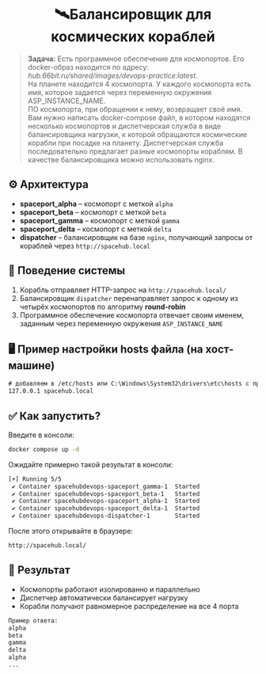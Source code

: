 <h1 align="center">🛰️Балансировщик для космических кораблей</h1>

> **Задача:**
> Есть программное обеспечение для космопортов. Его docker-образ находится по адресу: _hub.66bit.ru/shared/images/devops-practice:latest_. \
> На планете находится 4 космопорта. У каждого космопорта есть имя, которое задается через переменную окружения ASP_INSTANCE_NAME. \
> ПО космопорта, при обращении к нему, возвращает своё имя. Вам нужно написать docker-compose файл, в котором находятся несколько космопортов и диспетчерская служба в виде балансировщика нагрузки, к которой обращаются космические корабли при посадке на планету. Диспетчерская служба последовательно предлагает разные космопорты кораблям. В качестве балансировщика можно использовать nginx.

## ⚙️ Архитектура

- **spaceport_alpha** – космопорт с меткой `alpha`
- **spaceport_beta** – космопорт с меткой `beta`
- **spaceport_gamma** – космопорт с меткой `gamma`
- **spaceport_delta** – космопорт с меткой `delta`
- **dispatcher** – балансировщик на базе `nginx`, получающий запросы от кораблей через `http://spacehub.local`

## 🧪 Поведение системы

1. Корабль отправляет HTTP-запрос на `http://spacehub.local/`
2. Балансировщик `dispatcher` перенаправляет запрос к одному из четырёх космопортов по алгоритму **round-robin**
3. Программное обеспечение космопорта отвечает своим именем, заданным через переменную окружения `ASP_INSTANCE_NAME`

## 🖥️ Пример настройки hosts файла (на хост-машине)

```txt
# добавляем в /etc/hosts или C:\Windows\System32\drivers\etc\hosts с правами администратора!
127.0.0.1 spacehub.local
```

## ✅ Как запустить?

Введите в консоли:

```bash
docker compose up -d
```

Ожидайте примерно такой результат в консоли:

```bash
[+] Running 5/5
 ✔ Container spacehubdevops-spaceport_gamma-1  Started                                                                                                                                                                             0.4s
 ✔ Container spacehubdevops-spaceport_beta-1   Started                                                                                                                                                                             0.4s
 ✔ Container spacehubdevops-spaceport_alpha-1  Started                                                                                                                                                                             0.3s
 ✔ Container spacehubdevops-spaceport_delta-1  Started                                                                                                                                                                             0.3s
 ✔ Container spacehubdevops-dispatcher-1       Started                                                                                                                                                                             0.7s
```

После этого открывайте в браузере:

```txt
http://spacehub.local/
```

## 🏁 Результат

- Космопорты работают изолированно и параллельно
- Диспетчер автоматически балансирует нагрузку
- Корабли получают равномерное распределение на все 4 порта

```txt
Пример ответа:
alpha
beta
gamma
delta
alpha
...
```
